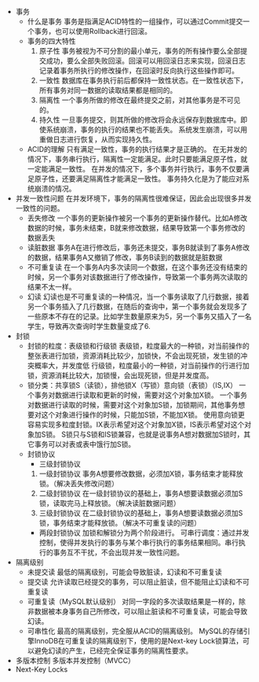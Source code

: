 - 事务
    - 什么是事务
    事务是指满足ACID特性的一组操作，可以通过Commit提交一个事务，也可以使用Rollback进行回滚。
    - 事务的四大特性
        1. 原子性
        事务被视为不可分割的最小单元，事务的所有操作要么全部提交成功，要么全部失败回滚。回滚可以用回滚日志来实现，回滚日志记录着事务所执行的修改操作，在回滚时反向执行这些操作即可。
        2. 一致性
        数据库在事务执行前后都保持一致性状态。在一致性状态下，所有事务对同一数据的读取结果都是相同的。
        3. 隔离性
        一个事务所做的修改在最终提交之前，对其他事务是不可见的。
        4. 持久性
        一旦事务提交，则其所做的修改将会永远保存到数据库中。即使系统崩溃，事务的执行的结果也不能丢失。
    系统发生崩溃，可以用重做日志进行恢复，从而实现持久性。
    - ACID的理解
        只有满足一致性，事务的执行结果才是正确的。
        在无并发的情况下，事务串行执行，隔离性一定能满足。此时只要能满足原子性，就一定能满足一致性。
        在并发的情况下，多个事务并行执行，事务不仅要满足原子性，还要满足隔离性才能满足一致性。
        事务持久化是为了能应对系统崩溃的情况。
- 并发一致性问题
    在并发环境下，事务的隔离性很难保证，因此会出现很多并发一致性的问题。
    - 丢失修改
        一个事务的更新操作被另一个事务的更新操作替代。比如A修改数据的时候，事务未结束，B就来修改数据，结果导致第一个事务修改的数据丢失
    - 读脏数据
        事务A在进行修改后，事务还未提交，事务B就读到了事务A修改的数据，结果事务A又撤销了修改，事务B读到的数据就是脏数据
    - 不可重复读
        在一个事务A内多次读同一个数据，在这个事务还没有结束的时候，另一个事务对该数据进行了修改操作，导致第一个事务两次读取的结果不太一样。
    - 幻读
        幻读也是不可重复读的一种情况，当一个事务读取了几行数据，接着另一个事务插入了几行数据，在随后的查询中，第一个事务就会发现多了一些原本不存在的记录。比如学生数量原来为5，另一个事务又插入了一名学生，导致再次查询时学生数量变成了6.
- 封锁
    - 封锁的粒度：表级锁和行级锁
    表级锁，粒度最大的一种锁，对当前操作的整张表进行加锁，资源消耗比较少，加锁快，不会出现死锁，发生锁的冲突概率大，并发度低
    行级锁，粒度最小的一种锁，对当前操作的行进行加锁，资源消耗比较大，加锁慢，会出现死锁，但是并发度高。
    - 锁分类：共享锁S（读锁），排他锁X（写锁）意向锁（表锁）（IS,IX）
    一个事务对数据进行读取和更新的时候，需要对这个对象加X锁。
    一个事务对数据进行读取的时候，需要对这个对象加S锁，加锁期间，其他事务想要对这个对象进行操作的时候，只能加S锁，不能加X锁。
    使用意向锁更容易实现多粒度封锁。IX表示希望对这个对象加X锁，IS表示希望对这个对象加S锁。
    S锁只与S锁和IS锁兼容，也就是说事务A想对数据加S锁时，其它事务可以对表或表中饿行加S锁。
    - 封锁协议
        - 三级封锁协议
        1. 一级封锁协议
        事务A想要修改数据，必须加X锁，事务结束才能释放锁。（解决丢失修改问题）
        2. 二级封锁协议
        在一级封锁协议的基础上，事务A想要读数据必须加S锁，读取完马上释放锁。（解决读脏数据问题）
        3. 三级封锁协议
        在二级封锁协议的基础上，事务A想要读数据必须加S锁，事务结束才能释放锁。（解决不可重复读的问题）
        - 两段封锁协议
        加锁和解锁分为两个阶段进行。
        可串行调度：通过并发控制，使得并发执行的事务与某个串行执行的事务结果相同。串行执行的事务互不干扰，不会出现并发一致性问题。
- 隔离级别
    - 未提交读
    最低的隔离级别，可能会导致脏读，幻读和不可重复读
    - 提交读
    允许读取已经提交的事务，可以阻止脏读，但不能阻止幻读和不可重复读
    - 可重复读（MySQL默认级别）
    对同一字段的多次读取结果是一样的，除非数据被本身事务自己所修改，可以阻止脏读和不可重复读，可能会导致幻读。
    - 可串性化
    最高的隔离级别，完全服从ACID的隔离级别。
    MySQL的存储引擎InnoDB在可重复读的隔离级别下，使用的是Next-key Lock锁算法，可以避免幻读的产生，已经完全保证事务的隔离性要求。
- 多版本控制
    多版本并发控制（MVCC）
- Next-Key Locks